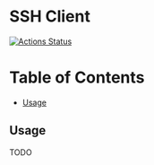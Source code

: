 # SSH Client

[![Actions Status](https://github.com/angelocatalani/ssh_client/actions/workflows/main.yml/badge.svg)](https://github.com/angelocatalani/ssh_client/actions/workflows/main.yml)

# Table of Contents

* [Usage](#usage)

## Usage

TODO
